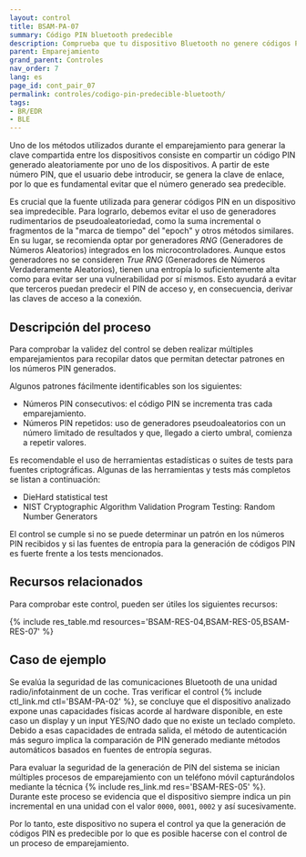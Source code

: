 ```yaml
---
layout: control
title: BSAM-PA-07
summary: Código PIN bluetooth predecible
description: Comprueba que tu dispositivo Bluetooth no genere códigos PIN predecibles. Es importante para evitar que un atacante pueda descifrar el código PIN y tomar el control del proceso de emparejamiento
parent: Emparejamiento
grand_parent: Controles
nav_order: 7
lang: es
page_id: cont_pair_07
permalink: controles/codigo-pin-predecible-bluetooth/
tags:
- BR/EDR
- BLE
---
```


Uno de los métodos utilizados durante el emparejamiento para generar la clave compartida entre los dispositivos consiste en compartir un código PIN generado aleatoriamente por uno de los dispositivos. A partir de este número PIN, que el usuario debe introducir, se genera la clave de enlace, por lo que es fundamental evitar que el número generado sea predecible.

Es crucial que la fuente utilizada para generar códigos PIN en un dispositivo sea impredecible. Para lograrlo, debemos evitar el uso de generadores rudimentarios de pseudoaleatoriedad, como la suma incremental o fragmentos de la "marca de tiempo" del "epoch" y otros métodos similares. En su lugar, se recomienda optar por generadores _RNG_ (Generadores de Números Aleatorios) integrados en los microcontroladores. Aunque estos generadores no se consideren _True RNG_ (Generadores de Números Verdaderamente Aleatorios), tienen una entropía lo suficientemente alta como para evitar ser una vulnerabilidad por sí mismos. Esto ayudará a evitar que terceros puedan predecir el PIN de acceso y, en consecuencia, derivar las claves de acceso a la conexión.


## Descripción del proceso

Para comprobar la validez del control se deben realizar múltiples emparejamientos para recopilar datos que permitan detectar patrones en los números PIN generados.

Algunos patrones fácilmente identificables son los siguientes:
* Números PIN consecutivos: el código PIN se incrementa tras cada emparejamiento.
* Números PIN repetidos: uso de generadores pseudoaleatorios con un número limitado de resultados y que, llegado a cierto umbral, comienza a repetir valores.

Es recomendable el uso de herramientas estadísticas o suites de tests para fuentes criptográficas. Algunas de las herramientas y tests más completos se listan a continuación:
* DieHard statistical test
* NIST Cryptographic Algorithm Validation Program Testing: Random Number Generators

El control se cumple si no se puede determinar un patrón en los números PIN recibidos y si las fuentes de entropía para la generación de códigos PIN es fuerte frente a los tests mencionados.


## Recursos relacionados

Para comprobar este control, pueden ser útiles los siguientes recursos:

{% include res_table.md resources='BSAM-RES-04,BSAM-RES-05,BSAM-RES-07' %}


## Caso de ejemplo

Se evalúa la seguridad de las comunicaciones Bluetooth de una unidad radio/infotainment de un coche. Tras verificar el control {% include ctl_link.md ctl='BSAM-PA-02' %}, se concluye que el dispositivo analizado expone unas capacidades físicas acorde al hardware disponible, en este caso un display y un input YES/NO dado que no existe un teclado completo. Debido a esas capacidades de entrada salida, el método de autenticación más seguro implica la comparación de PIN generado mediante métodos automáticos basados en fuentes de entropía seguras.

Para evaluar la seguridad de la generación de PIN del sistema se inician múltiples procesos de emparejamiento con un teléfono móvil capturándolos mediante la técnica {% include res_link.md res='BSAM-RES-05' %}. Durante este proceso se evidencia que el dispositivo siempre indica un pin incremental en una unidad con el valor `0000`, `0001`, `0002` y así sucesivamente.

Por lo tanto, este dispositivo no supera el control ya que la generación de códigos PIN es predecible por lo que es posible hacerse con el control de un proceso de emparejamiento. 
